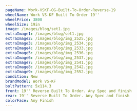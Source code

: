```yaml
---
pageName: Work-VSKF-OG-Built-To-Order-Reverse-19
wheelName: Work VS-KF Built To Order 19''
wheelPrice: 3800
wheelSize: 19in
image: /images/blog/set1.jpg
extraImage1: /images/blog/set1.jpg
extraImage2: /images/blog/img_2525.jpg
extraImage3: /images/blog/img_2534.jpg
extraImage4: /images/blog/img_2533.jpg
extraImage5: /images/blog/img_2536.jpg
extraImage6: /images/blog/img_2537.jpg
extraImage7: /images/blog/img_2541.jpg
extraImage8: /images/blog/img_2542.jpg
extraImage9: /images/blog/img_2552.jpg
condition: New
brandModel: Work VS-KF
boltPattern: 5x114.3
front: 19'' Reverse Built To Order. Any Spec and finish
rear: 19'' Reverse Built To Order. Any Spec and finish
colorFace: Any Finish
---
```

